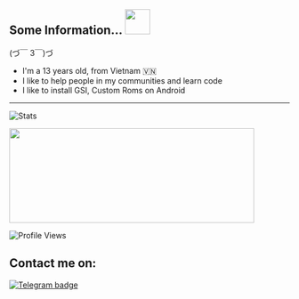 ## Some Information... <img src="https://i.pinimg.com/originals/35/d0/ba/35d0ba9d59207714c5a0a31c28706f96.gif" width="45px">
(づ￣ 3￣)づ

- I'm a 13 years old, from Vietnam 🇻🇳
- I like to help people in my communities and learn code
- I like to install GSI, Custom Roms on Android

---

![Stats](https://github-readme-stats.vercel.app/api?username=TienDungVN&count_private=true&include_all_commits=true&show_icons=true)

<img src="https://jobs.hybrid-technologies.vn/wp-content/uploads/2020/06/andy-sm.png" width="440" height="170" />

![Profile Views](https://komarev.com/ghpvc/?username=TienDungVN)

## Contact me on:
[![Telegram badge](https://img.shields.io/badge/Telegram-30302f?style=flat&logo=telegram)](https://t.me/dung0402)



